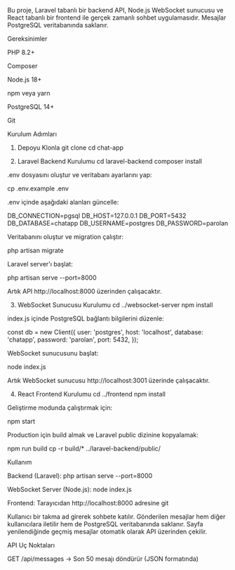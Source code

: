 Bu proje, Laravel tabanlı bir backend API, Node.js WebSocket sunucusu ve React tabanlı bir frontend ile gerçek zamanlı sohbet uygulamasıdır. Mesajlar PostgreSQL veritabanında saklanır.

Gereksinimler

PHP 8.2+

Composer

Node.js 18+

npm veya yarn

PostgreSQL 14+

Git

Kurulum Adımları
1. Depoyu Klonla
git clone <repo-url>
cd chat-app

2. Laravel Backend Kurulumu
cd laravel-backend
composer install


.env dosyasını oluştur ve veritabanı ayarlarını yap:

cp .env.example .env


.env içinde aşağıdaki alanları güncelle:

DB_CONNECTION=pgsql
DB_HOST=127.0.0.1
DB_PORT=5432
DB_DATABASE=chatapp
DB_USERNAME=postgres
DB_PASSWORD=parolan


Veritabanını oluştur ve migration çalıştır:

php artisan migrate


Laravel server'ı başlat:

php artisan serve --port=8000


Artık API http://localhost:8000 üzerinden çalışacaktır.

3. WebSocket Sunucusu Kurulumu
cd ../websocket-server
npm install


index.js içinde PostgreSQL bağlantı bilgilerini düzenle:

const db = new Client({
    user: 'postgres',
    host: 'localhost',
    database: 'chatapp',
    password: 'parolan',
    port: 5432,
});


WebSocket sunucusunu başlat:

node index.js


Artık WebSocket sunucusu http://localhost:3001 üzerinde çalışacaktır.

4. React Frontend Kurulumu
cd ../frontend
npm install


Geliştirme modunda çalıştırmak için:

npm start


Production için build almak ve Laravel public dizinine kopyalamak:

npm run build
cp -r build/* ../laravel-backend/public/

Kullanım

Backend (Laravel): php artisan serve --port=8000

WebSocket Server (Node.js): node index.js

Frontend: Tarayıcıdan http://localhost:8000 adresine git

Kullanıcı bir takma ad girerek sohbete katılır. Gönderilen mesajlar hem diğer kullanıcılara iletilir hem de PostgreSQL veritabanında saklanır. Sayfa yenilendiğinde geçmiş mesajlar otomatik olarak API üzerinden çekilir.

API Uç Noktaları

GET /api/messages → Son 50 mesajı döndürür (JSON formatında)
